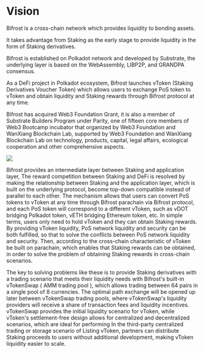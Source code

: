 # Vision

Bifrost is a cross-chain network which provides liquidity to bonding assets.

It takes advantage from Staking as the early stage to provide liquidity in the form of Staking derivatives.

Bifrost is established on Polkadot network and developed by Substrate, the underlying layer is based on the WebAssembly, LIBP2P, and GRANDPA consensus.

As a DeFi project in Polkadot ecosystem, Bifrost launches vToken (Staking Derivatives Voucher Token) which allows users to exchange PoS token to vToken and obtain liquidity and Staking rewards through Bifrost protocol at any time.

Bifrost has acquired Web3 Foundation Grant, it is also a member of Substrate Builders Program under Parity, one of fifteen core members of Web3 Bootcamp incubator that organized by Web3 Foundation and WanXiang Blockchain Lab, supported by Web3 Foundation and WanXiang Blockchain Lab on technology, products, capital, legal affairs, ecological cooperation and other comprehensive aspects.

![](<../.gitbook/assets/Bifrost\_Layer (1).png>)

Bifrost provides an intermediate layer between Staking and application layer, The reward competition between Staking and DeFi is resolved by making the relationship between Staking and the application layer, which is built on the underlying protocol, become top-down compatible instead of parallel to each other. The mechanism allows that users can convert PoS tokens to vToken at any time through Bifrost parachain via Bifrost protocol, and each PoS token will correspond to a different vToken, such as vDOT bridging Polkadot token, vETH bridging Ethereum token, etc. In simple terms, users only need to hold vToken and they can obtain Staking rewards. By providing vToken liquidity, PoS network liquidity and security can be both fulfilled, so that to solve the conflicts between PoS network liquidity and security. Then, according to the cross-chain characteristic of vToken be built on parachain, which enables that Staking rewards can be obtained, in order to solve the problem of obtaining Staking rewards in cross-chain scenarios.

The key to solving problems like these is to provide Staking derivatives with a trading scenario that meets their liquidity needs with Bifrost's built-in vTokenSwap ( AMM trading pool ), which allows trading between 64 pairs in a single pool of 8 currencies. The optimal path exchange will be opened up later between vTokenSwap trading pools, where vTokenSwap's liquidity providers will receive a share of transaction fees and liquidity incentives. vTokenSwap provides the initial liquidity scenario for vToken, while vToken's settlement-free design allows for centralized and decentralized scenarios, which are ideal for performing In the third-party centralized trading or storage scenario of Listing vToken, partners can distribute Staking proceeds to users without additional development, making vToken liquidity easier to scale.
